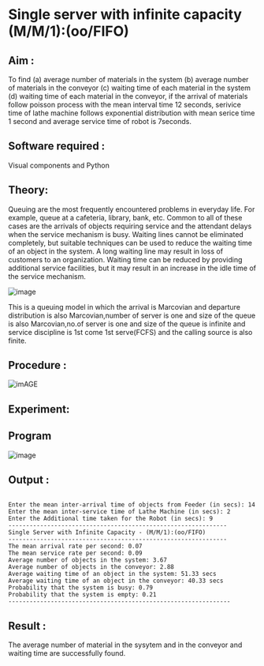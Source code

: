# Single server with infinite capacity (M/M/1):(oo/FIFO)
## Aim :
To find (a) average number of materials in the system (b) average number of materials in the conveyor (c) waiting time of each material in the system (d) waiting time of each material in the conveyor, if the arrival  of materials follow poisson process with the mean interval time 12 seconds, serivice time of lathe machine follows exponential distribution with mean serice time 1 second and average service time of robot is 7seconds.

## Software required :
Visual components and Python

## Theory:
Queuing are the most frequently encountered problems in everyday life. For example, queue at a cafeteria, library, bank, etc. Common to all of these cases are the arrivals of objects requiring service and the attendant delays when the service mechanism is busy. Waiting lines cannot be eliminated completely, but suitable techniques can be used to reduce the waiting time of an object in the system. A long waiting line may result in loss of customers to an organization. Waiting time can be reduced by providing additional service facilities, but it may result in an increase in the idle time of the service mechanism.

![image](1.png)

This is a queuing model in which the arrival is Marcovian and departure distribution is also Marcovian,number of server is one and size of the queue is also Marcovian,no.of server is one and size of the queue is infinite and service discipline is 1st come 1st serve(FCFS) and the calling source is also finite.

## Procedure :

![imAGE](2.png)



## Experiment:


 
## Program
![image](https://github.com/ramjan1729/Single-server-infinite-capacity---Markov-Model/assets/103921593/5f1fd58d-5929-4c51-89ea-4cef009e5bad)

## Output :
```

Enter the mean inter-arrival time of objects from Feeder (in secs): 14
Enter the mean inter-service time of Lathe Machine (in secs): 2
Enter the Additional time taken for the Robot (in secs): 9
--------------------------------------------------------------
Single Server with Infinite Capacity - (M/M/1):(oo/FIFO)
--------------------------------------------------------------
The mean arrival rate per second: 0.07
The mean service rate per second: 0.09
Average number of objects in the system: 3.67
Average number of objects in the conveyor: 2.88
Average waiting time of an object in the system: 51.33 secs
Average waiting time of an object in the conveyor: 40.33 secs
Probability that the system is busy: 0.79
Probability that the system is empty: 0.21
---------------------------------------------------------------

```

## Result :
The average number of material in the sysytem and in the conveyor and waiting time are successfully found.


